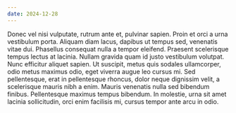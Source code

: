 ```yaml
---
date: 2024-12-28
---
```


Donec vel nisi vulputate, rutrum ante et, pulvinar sapien. Proin et orci a urna vestibulum porta. Aliquam diam lacus, dapibus ut tempus sed, venenatis vitae dui. Phasellus consequat nulla a tempor eleifend. Praesent scelerisque tempus lectus at lacinia. Nullam gravida quam id justo vestibulum volutpat. Nunc efficitur aliquet sapien. Ut suscipit, metus quis sodales ullamcorper, odio metus maximus odio, eget viverra augue leo cursus mi. Sed pellentesque, erat in pellentesque rhoncus, dolor neque dignissim velit, a scelerisque mauris nibh a enim. Mauris venenatis nulla sed bibendum finibus. Pellentesque maximus tempus bibendum. In molestie, urna sit amet lacinia sollicitudin, orci enim facilisis mi, cursus tempor ante arcu in odio.
